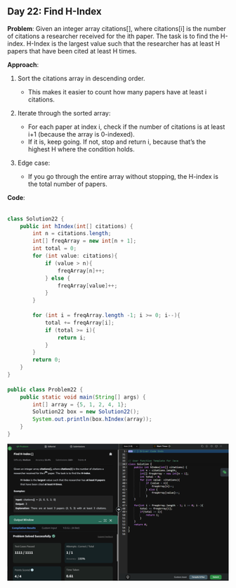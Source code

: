 ## Day 22: Find H-Index

**Problem**: Given an integer array citations[], where citations[i] is the number of citations a researcher received for the ith paper. The task is to find the H-index. H-Index is the largest value such that the researcher has at least H papers that have been cited at least H times.

**Approach**: 
1. Sort the citations array in descending order.
    - This makes it easier to count how many papers have at least i citations.

2. Iterate through the sorted array:
    - For each paper at index i, check if the number of citations is at least i+1 (because the array is 0-indexed).
    - If it is, keep going. If not, stop and return i, because that’s the highest H where the condition holds.

3. Edge case:
    - If you go through the entire array without stopping, the H-index is the total number of papers. 

**Code**:
```java

class Solution22 {
    public int hIndex(int[] citations) {
        int n = citations.length;
        int[] freqArray = new int[n + 1];
        int total = 0;
        for (int value: citations){
            if (value > n){
                freqArray[n]++;
            } else {
                freqArray[value]++;
            }
        }

        for (int i = freqArray.length -1; i >= 0; i--){
            total += freqArray[i];
            if (total >= i){
                return i;
            }
        }
        return 0;
    }
}

public class Problem22 {
    public static void main(String[] args) {
        int[] array = {5, 1, 2, 4, 1};
        Solution22 box = new Solution22();
        System.out.println(box.hIndex(array));
    }
}

```
![Day 22 Output](./Day22-Screenshot.png)
